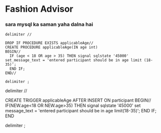 # Fashion Advisor

### sara mysql ka saman yaha dalna hai

```mysql
delimiter //

DROP IF PROCEDURE EXISTS applicableAge//
CREATE PROCEDURE applicableAge(IN age int)
BEGIN//
  IF (age < 18 OR age > 35) THEN signal sqlstate '45000' set_message_text = 'entered participant should be in age limit (18-35)';
  END IF;
END//

delimiter ;
```
delimiter //

CREATE TRIGGER applicableAge
AFTER INSERT ON participant
BEGIN//
  IF(NEW.age<18 OR NEW.age>35) THEN signal sqlstate '45000' set message_text =  'entered participant should be in age limit(18-35)';
  END IF;
END  

delimiter ;

